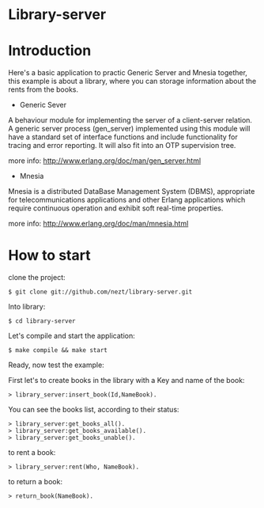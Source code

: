 Library-server
==============

Introduction
====

Here's a basic application to practic Generic Server and  Mnesia together,
this example is about a library, where  you can storage information about
the rents from the books.

* Generic Sever 

A behaviour module for implementing the server of a client-server relation. 
A generic server process (gen_server) implemented using this module will 
have a standard set of interface functions and include functionality for 
tracing and error reporting. It will also fit into an OTP supervision tree. 

more info: http://www.erlang.org/doc/man/gen_server.html

* Mnesia

Mnesia is a distributed DataBase Management System (DBMS), appropriate for 
telecommunications applications and other Erlang applications which require 
continuous operation and exhibit soft real-time properties.

more info: http://www.erlang.org/doc/man/mnesia.html

How to start
====

clone the project:

  	$ git clone git://github.com/nezt/library-server.git

Into library:

	$ cd library-server

Let's compile and start the application:

	$ make compile && make start

Ready, now test the example:


First let's to create books in the library with a Key and name of the book:

	> library_server:insert_book(Id,NameBook).
  

You can see the books list, according to their status:
                                               
	> library_server:get_books_all().
	> library_server:get_books_available().
	> library_server:get_books_unable().

to rent a book:

	> library_server:rent(Who, NameBook).

to return a book:
	
	> return_book(NameBook). 
			